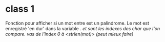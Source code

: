 # class 1
Fonction pour afficher si un mot entre est un palindrome.
Le mot est enregistré 'en dur' dans la variable  <mot>.
<i> et <j> sont les indexes des char que l'on compare.
<i> vas de l'index 0 à <strlen(mot)> (peut mieux faire)

